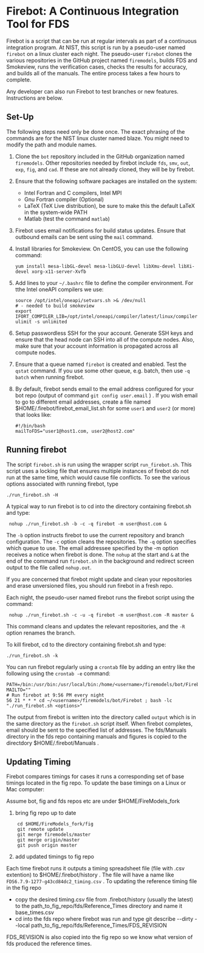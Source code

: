 # Firebot: A Continuous Integration Tool for FDS

Firebot is a script that can be run at regular intervals as part of a continuous integration program. At NIST, this script is run by a pseudo-user named `firebot` on a linux cluster each night. The pseudo-user `firebot` clones the various repositories in the GitHub project named `firemodels`, builds FDS and Smokeview, runs the verification cases, checks the results for accuracy, and builds all of the manuals. The entire process takes a few hours to complete.

Any developer can also run Firebot to test branches or new features. Instructions are below.

## Set-Up

The following steps need only be done once. The exact phrasing of the commands are for the NIST linux cluster named blaze. You might need to modify the path and module names.

1. Clone the `bot` repository included in the GitHub organization named `firemodels`.  Other repositories needed by firebot include `fds`, `smv`, `out`, `exp`, `fig`, and `cad`. If these are not already cloned, they will be by firebot.

2. Ensure that the following software packages are installed on the system:

    * Intel Fortran and C compilers, Intel MPI
    * Gnu Fortran compiler (Optional)
    * LaTeX (TeX Live distribution), be sure to make this the default LaTeX in the system-wide PATH
    * Matlab (test the command `matlab`)

3. Firebot uses email notifications for build status updates. Ensure that outbound emails can be sent using the `mail` command.

4. Install libraries for Smokeview. On CentOS, you can use the following command:
   ```
   yum install mesa-libGL-devel mesa-libGLU-devel libXmu-devel libXi-devel xorg-x11-server-Xvfb
   ```

5. Add lines to your `~/.bashrc` file to define the compiler environment.  For tthe Intel oneAPI compilers we use:
    ```
    source /opt/intel/oneapi/setvars.sh >& /dev/null
    # - needed to build smokeview    
    export IFORT_COMPILER_LIB=/opt/intel/oneapi/compiler/latest/linux/compiler/lib/intel64_lin
    ulimit -s unlimited
    ```

6. Setup passwordless SSH for the your account. Generate SSH keys and ensure that the head node can SSH into all of the compute nodes. Also, make sure that your account information is propagated across all compute nodes.

7. Ensure that a queue named `firebot` is created and enabled. Test the `qstat` command.  If you use some other queue, e.g. batch, then use `-q batch` when running firebot.

8. By default, firebot sends email to the email address configured for your bot repo (output of command `git config user.email` ) .  If you wish email to go to different email addresses, create a file named $HOME/.firebot/firebot_email_list.sh for some `user1` and `user2` (or more) that looks like:

   ```
   #!/bin/bash
   mailToFDS="user1@host1.com, user2@host2.com"
   ```

## Running firebot

The script `firebot.sh` is run using the wrapper script `run_firebot.sh`. This script uses a locking file that ensures multiple instances of firebot do not run at the same time, which would cause file conflicts. To see the various options associated with running firebot, type

``` ./run_firebot.sh -H ```

A typical way to run firebot is to cd into the directory containing firebot.sh and type: 

``` nohup ./run_firebot.sh -b -c -q firebot -m user@host.com &```

The `-b` option instructs firebot to use the current repository and branch configuration. The `-c` option cleans the repositories. The `-q` option specifies which queue to use. The email addressee specified by the -m option receives a notice when firebot is done. The `nohup` at the start and `&` at the end of the command run `firebot.sh` in the background and redirect screen output to the file called `nohup.out`.

If you are concerned that firebot might update and clean your repositories and erase unversioned files, you should run firebot in a fresh repo. 

Each night, the pseudo-user named firebot runs the firebot script using the command:

``` nohup ./run_firebot.sh -c -u -q firebot -m user@host.com -R master &```

This command cleans and updates the relevant repositories, and the `-R` option renames the branch. 

To kill firebot, cd to the directory containing firebot.sh and type:

```./run_firebot.sh -k```

You can run firebot regularly using a `crontab` file by adding an entry like the following using the `crontab -e` command:
```
PATH=/bin:/usr/bin:/usr/local/bin:/home/<username>/firemodels/bot/Firebot:$PATH
MAILTO=""
# Run firebot at 9:56 PM every night
56 21 * * * cd ~/<username>/firemodels/bot/Firebot ; bash -lc "./run_firebot.sh <options>"
```

The output from firebot is written into the directory called `output` which is in the same directory as the `firebot.sh` script itself. When firebot completes, email should be sent to the specified list of addresses. The fds/Manuals directory in the fds repo containing manuals and figures is copied to the directdory $HOME/.firebot/Manuals .

## Updating Timing

Firebot compares timings for cases it runs a corresponding set of base timings located in the fig repo.
To update the base timings on a Linux or Mac computer:

Assume bot, fig and fds repos etc are under $HOME/FireModels_fork

1.  bring fig repo up to date
```
    cd $HOME/FireModels_fork/fig
    git remote update
    git merge firemodels/master
    git merge origin/master
    git push origin master
```
2. add updated timings to fig repo

Each time firebot runs it outputs a timing spreadsheet file (file with .csv extention) to
$HOME/.firebot/history . The file will have a name like `FDS6.7.9-1277-g43cd84dc2_timing.csv` .
To updating the reference timing file in the fig repo

   *  copy the desired timing.csv file from .firebot/history (usually the latest) to the path_to_fig_repo/fds/Reference_Times directory and
name it base_times.csv
   * cd into the fds repo where firebot was run and type git describe --dirty --local path_to_fig_repo/fds/Reference_Times/FDS_REVISION

FDS_REVISION is also copied into the fig repo so we know what version of fds produced the reference times.


 


